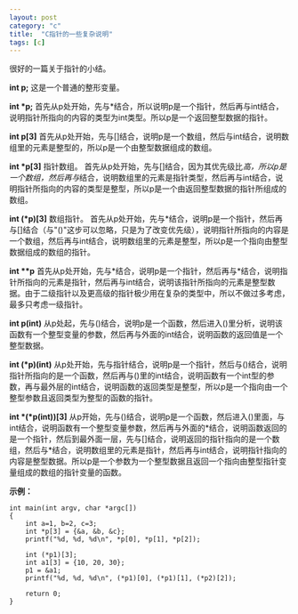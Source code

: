 ```yaml
---
layout: post
category: "c"
title:  "C指针的一些复杂说明"
tags: [c]
---
```



很好的一篇关于指针的小结。

**int p;**
这是一个普通的整形变量。

**int \*p;**
首先从p处开始，先与*结合，所以说明p是一个指针，然后再与int结合，说明指针所指向的内容的类型为int类型。所以p是一个返回整型数据的指针。

**int p[3]**
首先从p处开始，先与[]结合，说明p是一个数组，然后与int结合，说明数组里的元素是整型的，所以p是一个由整型数据组成的数组。

**int \*p[3]**
指针数组。
首先从p处开始，先与[]结合，因为其优先级比*高，所以p是一个数组，然后再与*结合，说明数组里的元素是指针类型，然后再与int结合，说明指针所指向的内容的类型是整型，所以p是一个由返回整型数据的指针所组成的数组。

**int (\*p)[3]**
数组指针。
首先从p处开始，先与*结合，说明p是一个指针，然后再与[]结合（与"()"这步可以忽略，只是为了改变优先级），说明指针所指向的内容是一个数组，然后再与int结合，说明数组里的元素是整型，所以p是一个指向由整型数据组成的数组的指针。

**int \*\*p**
首先从p处开始，先与\*结合，说明p是一个指针，然后再与\*结合，说明指针所指向的元素是指针，然后再与int结合，说明该指针所指向的元素是整型数据。由于二级指针以及更高级的指针极少用在复杂的类型中，所以不做过多考虑，最多只考虑一级指针。

**int p(int)**
从p处起，先与()结合，说明p是一个函数，然后进入()里分析，说明该函数有一个整型变量的参数，然后再与外面的int结合，说明函数的返回值是一个整型数据。

**int (\*p)(int)**
从p处开始，先与指针结合，说明p是一个指针，然后与()结合，说明指针所指向的是一个函数，然后再与()里的int结合，说明函数有一个int型的参数，再与最外层的int结合，说明函数的返回类型是整型，所以p是一个指向由一个整型参数且返回类型为整型的函数的指针。

**int \*(\*p(int))[3]**
从p开始，先与()结合，说明p是一个函数，然后进入()里面，与int结合，说明函数有一个整型变量参数，然后再与外面的\*结合，说明函数返回的是一个指针，然后到最外面一层，先与[]结合，说明返回的指针指向的是一个数组，然后与\*结合，说明数组里的元素是指针，然后再与int结合，说明指针指向的内容是整型数据。所以p是一个参数为一个整型数据且返回一个指向由整型指针变量组成的数组的指针变量的函数。


**示例：**

```
int main(int argv, char *argc[])
{
	int a=1, b=2, c=3;
	int *p[3] = {&a, &b, &c};
	printf("%d, %d, %d\n", *p[0], *p[1], *p[2]);

	int (*p1)[3];
	int a1[3] = {10, 20, 30};
	p1 = &a1;
	printf("%d, %d, %d\n", (*p1)[0], (*p1)[1], (*p2)[2]);

	return 0;
}
```